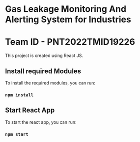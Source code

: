 # Gas Leakage Monitoring And Alerting System for Industries
# Team ID - PNT2022TMID19226

This project is created using React JS.

## Install required Modules

To install the required modules, you can run:

### `npm install`

## Start React App

To start the react app, you can run:

### `npm start`

